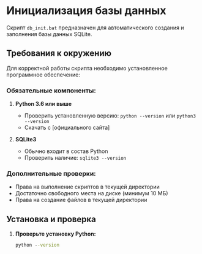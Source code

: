 # Инициализация базы данных

Скрипт `db_init.bat` предназначен для автоматического создания и заполнения базы данных SQLite.

## Требования к окружению

Для корректной работы скрипта необходимо установленное программное обеспечение:

### Обязательные компоненты:

1. **Python 3.6 или выше**
   - Проверить установленную версию: `python --version` или `python3 --version`
   - Скачать с [официального сайта]

2. **SQLite3**
   - Обычно входит в состав Python
   - Проверить наличие: `sqlite3 --version`

### Дополнительные проверки:

- Права на выполнение скриптов в текущей директории
- Достаточно свободного места на диске (минимум 10 МБ)
- Права на создание файлов в текущей директории

## Установка и проверка

1. **Проверьте установку Python:**
   ```cmd
   python --version